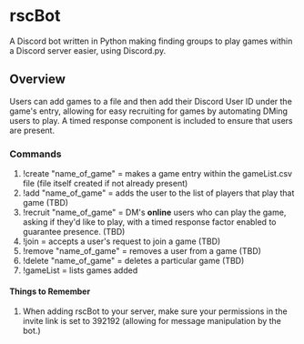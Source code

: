 # rscBot
A Discord bot written in Python making finding groups to play games within a Discord server easier, using Discord.py.

## Overview
Users can add games to a file and then add their Discord User ID under the game's entry, allowing for easy recruiting for games by automating DMing users to play. A timed response component is included to ensure that users
are present.

### Commands
  1. !create "name_of_game" = makes a game entry within the gameList.csv file (file itself created if not already present)
  2. !add "name_of_game" = adds the user to the list of players that play that game (TBD)
  4. !recruit "name_of_game" = DM's **online** users who can play the game, asking if they'd like to play, with a timed response factor enabled to guarantee presence. (TBD)
  5. !join = accepts a user's request to join a game (TBD)
  5. !remove "name_of_game" = removes a user from a game (TBD)
  6. !delete "name_of_game" = deletes a particular game (TBD)
  7. !gameList = lists games added

#### Things to Remember
1. When adding rscBot to your server, make sure your permissions in the invite link is set to 392192 (allowing for message
manipulation by the bot.)